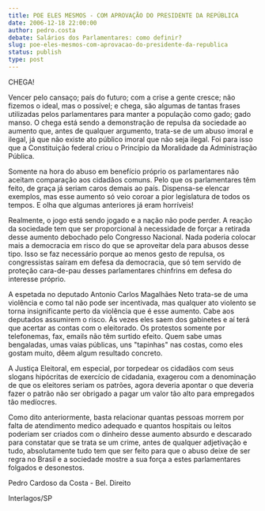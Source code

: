 ```yaml
---
title: POE ELES MESMOS - COM APROVAÇÃO DO PRESIDENTE DA REPÚBLICA
date: 2006-12-18 22:00:00
author: pedro.costa
debate: Salários dos Parlamentares: como definir?
slug: poe-eles-mesmos-com-aprovacao-do-presidente-da-republica
status: publish 
type: post
---
```


CHEGA!  

  

Vencer pelo cansaço; país do futuro; com a crise a gente cresce; não fizemos o ideal, mas o possível; e chega, são algumas de tantas frases utilizadas pelos parlamentares para manter a população como gado; gado manso. O chega está sendo a demonstração de repulsa da sociedade ao aumento que, antes de qualquer argumento, trata-se de um abuso imoral e ilegal, já que não existe ato público imoral que não seja ilegal. Foi para isso que a Constituição federal criou o Princípio da Moralidade da Administração Pública.   

Somente na hora do abuso em benefício próprio os parlamentares não aceitam comparação aos cidadãos comuns. Pelo que os parlamentares têm feito, de graça já seriam caros demais ao país. Dispensa-se elencar exemplos, mas esse aumento só veio coroar a pior legislatura de todos os tempos. E olha que algumas anteriores já eram horríveis!  

Realmente, o jogo está sendo jogado e a nação não pode perder. A reação da sociedade tem que ser proporcional à necessidade de forçar a retirada desse aumento debochado pelo Congresso Nacional. Nada poderia colocar mais a democracia em risco do que se aproveitar dela para abusos desse tipo. Isso se faz necessário porque ao menos gesto de repulsa, os congressistas saíram em defesa da democracia, que só tem servido de proteção cara-de-pau desses parlamentares chinfrins em defesa do interesse próprio.  

A espetada no deputado Antonio Carlos Magalhães Neto trata-se de uma violência e como tal não pode ser incentivada, mas qualquer ato violento se torna insignificante perto da violência que é esse aumento. Cabe aos deputados assumirem o risco. Às vezes eles saem dos gabinetes e aí terá que acertar as contas com o eleitorado. Os protestos somente por telefonemas, fax, emails não têm surtido efeito. Quem sabe umas bengaladas, umas vaias públicas, uns "tapinhas" nas costas, como eles gostam muito, dêem algum resultado concreto.   

A Justiça Eleitoral, em especial, por torpedear os cidadãos com seus slogans hipócritas de exercício de cidadania, exagerou com a denominação de que os eleitores seriam os patrões, agora deveria apontar o que deveria fazer o patrão não ser obrigado a pagar um valor tão alto para empregados tão medíocres.   

Como dito anteriormente, basta relacionar quantas pessoas morrem por falta de atendimento medico adequado e quantos hospitais ou leitos poderiam ser criados com o dinheiro desse aumento absurdo e descarado para constatar que se trata se um crime, antes de qualquer adjetivação e tudo, absolutamente tudo tem que ser feito para que o abuso deixe de ser regra no Brasil e a sociedade mostre a sua força a estes parlamentares folgados e desonestos.   

  

Pedro Cardoso da Costa - Bel. Direito  

 Interlagos/SP
